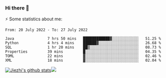 ### Hi there 👋

⚡ Some statistics about me:


<!--START_SECTION:waka-->

```text
From: 20 July 2022 - To: 27 July 2022

Java               7 hrs 50 mins   ████████████▓░░░░░░░░░░░░   51.25 %
Python             4 hrs 4 mins    ██████▓░░░░░░░░░░░░░░░░░░   26.68 %
SQL                1 hr 20 mins    ██▒░░░░░░░░░░░░░░░░░░░░░░   08.73 %
Properties         39 mins         █░░░░░░░░░░░░░░░░░░░░░░░░   04.35 %
TOML               22 mins         ▓░░░░░░░░░░░░░░░░░░░░░░░░   02.46 %
XML                18 mins         ▓░░░░░░░░░░░░░░░░░░░░░░░░   02.04 %
```

<!--END_SECTION:waka-->





[![Jiezhi's github stats](https://github-readme-stats.vercel.app/api?username=Jiezhi&show_icons=true)](https://github.com/Jiezhi/github-readme-stats)[![](https://stats.justsong.cn/api/leetcode/?username=Jiezhi)](https://leetcode.com/Jiezhi/) 
<!--
[![Top Langs](https://github-readme-stats.vercel.app/api/top-langs/?username=Jiezhi&hide=javascript,html)](https://github.com/Jiezhi/github-readme-stats)

**Jiezhi/Jiezhi** is a ✨ _special_ ✨ repository because its `README.md` (this file) appears on your GitHub profile.

Here are some ideas to get you started:

- 🔭 I’m currently working on ...
- 🌱 I’m currently learning ...
- 👯 I’m looking to collaborate on ...
- 🤔 I’m looking for help with ...
- 💬 Ask me about ...
- 📫 How to reach me: ...
- 😄 Pronouns: ...
- ⚡ Fun fact: ...
-->

